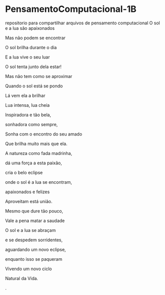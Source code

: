 # PensamentoComputacional-1B
repositorio para compartilhar arquivos de pensamento computacional 
O sol e a lua são apaixonados

Mas não podem se encontrar

O sol brilha durante o dia

E a lua vive o seu luar

O sol tenta junto dela estar!

Mas não tem como se aproximar

Quando o sol está se pondo

Lá vem ela a brilhar

Lua intensa, lua cheia

Inspiradora e tão bela,

sonhadora como sempre,

Sonha com o encontro do seu amado

Que brilha muito mais que ela.

A natureza como fada madrinha,

dá uma força a esta paixâo,

cria o belo eclipse 

onde o sol é a lua se encontram,

apaixonados e felizes 

Aproveitam está união.

Mesmo que dure tão pouco,

Vale a pena matar a saudade

O sol e a lua se abraçam 

e se despedem sorridentes,

aguardando um novo eclipse,

enquanto isso se paqueram

Vivendo um novo ciclo 

Natural da Vida.

.
